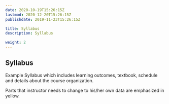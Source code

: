 ```yaml
---
date: 2020-10-19T15:26:15Z
lastmod: 2020-12-20T15:26:15Z 
publishdate: 2019-11-23T15:26:15Z

title: Syllabus
description: Syllabus

weight: 2
---
```


## Syllabus

Example Syllabus which includes learning outcomes, textbook, schedule and details about the course organization. 

Parts that instructor needs to change to his/her own data are emphasized in yellow.

<!-- [Download pdf of Syllabus here.](/softdev2-resources/docs/syllabus.pdf)

[Download word doc of Syllabus here.](/softdev2-resources/docs/syllabus.docx) -->


